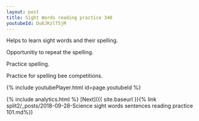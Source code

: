 ```yaml
---
layout: post
title: Sight Words reading practice 340
youtubeId: Du6JKzlT5jM
---
```

 
 
Helps to learn sight words and their spelling.

Opportunitiy to repeat the spelling. 

Practice spelling. 
 
Practice for spelling bee competitions. 
 
{% include youtubePlayer.html id=page.youtubeId %}
 
 
{% include analytics.html %} 
[Next]({{ site.baseurl }}{% link  split2/_posts/2018-09-28-Science sight words sentences reading practice 101.md%})
 
